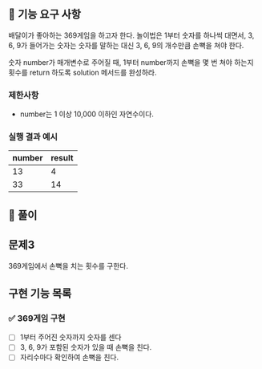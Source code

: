 ## 🚀 기능 요구 사항

배달이가 좋아하는 369게임을 하고자 한다. 놀이법은 1부터 숫자를 하나씩 대면서, 3, 6, 9가 들어가는 숫자는 숫자를 말하는 대신 3, 6, 9의 개수만큼 손뼉을 쳐야 한다.

숫자 number가 매개변수로 주어질 때, 1부터 number까지 손뼉을 몇 번 쳐야 하는지 횟수를 return 하도록 solution 메서드를 완성하라.

### 제한사항

- number는 1 이상 10,000 이하인 자연수이다.

### 실행 결과 예시

| number | result |
| --- | --- |
| 13 | 4 |
| 33 | 14 |

## 📝 풀이

## 문제3
369게임에서 손뼉을 치는 횟수를 구한다.

## 구현 기능 목록

### ✅ 369게임 구현
+ [ ] 1부터 주어진 숫자까지 숫자를 센다
+ [ ] 3, 6, 9가 포함된 숫자가 있을 때 손뼉을 친다.
+ [ ] 자리수마다 확인하여 손뼉을 친다. 
